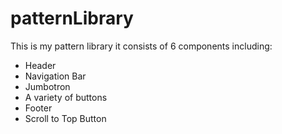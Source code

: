 # patternLibrary

This is my pattern library it consists of 6 components including: 
* Header 
* Navigation Bar 
* Jumbotron
* A variety of buttons 
* Footer 
* Scroll to Top Button
